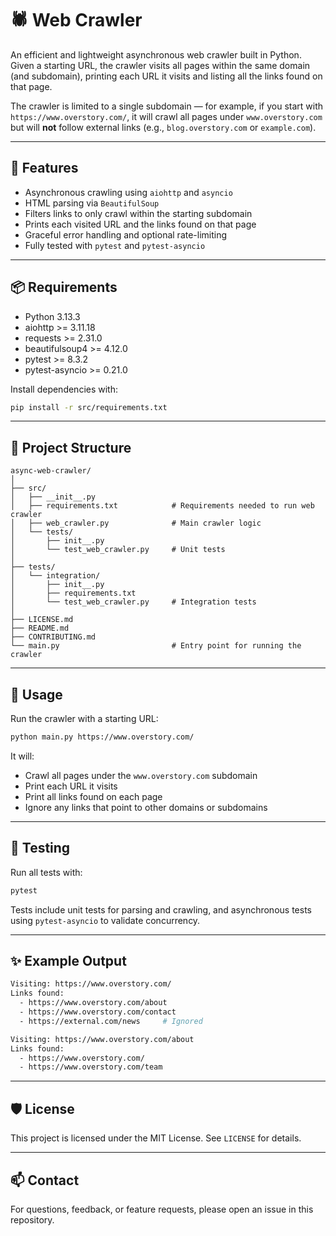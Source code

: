 # 🕷️ Web Crawler

An efficient and lightweight asynchronous web crawler built in Python. Given a starting URL, the crawler visits all pages within the same domain (and subdomain), printing each URL it visits and listing all the links found on that page.

The crawler is limited to a single subdomain — for example, if you start with `https://www.overstory.com/`, it will crawl all pages under `www.overstory.com` but will **not** follow external links (e.g., `blog.overstory.com` or `example.com`).

---

## 🚀 Features

- Asynchronous crawling using `aiohttp` and `asyncio`
- HTML parsing via `BeautifulSoup`
- Filters links to only crawl within the starting subdomain
- Prints each visited URL and the links found on that page
- Graceful error handling and optional rate-limiting
- Fully tested with `pytest` and `pytest-asyncio`

---

## 📦 Requirements

- Python 3.13.3
- aiohttp >= 3.11.18
- requests >= 2.31.0
- beautifulsoup4 >= 4.12.0
- pytest >= 8.3.2
- pytest-asyncio >= 0.21.0

Install dependencies with:

```bash
pip install -r src/requirements.txt
```

---

## 📁 Project Structure

```
async-web-crawler/
│
├── src/
│   ├── __init__.py
│   ├── requirements.txt            # Requirements needed to run web crawler
│   ├── web_crawler.py              # Main crawler logic
│   └── tests/
│       ├── init__.py
│       └── test_web_crawler.py     # Unit tests
│
├── tests/
│   └── integration/
│       ├── init__.py
│       ├── requirements.txt
│       └── test_web_crawler.py     # Integration tests
│
├── LICENSE.md
├── README.md
├── CONTRIBUTING.md
└── main.py                         # Entry point for running the crawler
```

---

## 🔧 Usage

Run the crawler with a starting URL:

```bash
python main.py https://www.overstory.com/
```

It will:
- Crawl all pages under the `www.overstory.com` subdomain
- Print each URL it visits
- Print all links found on each page
- Ignore any links that point to other domains or subdomains

---

## 🧪 Testing

Run all tests with:

```bash
pytest
```

Tests include unit tests for parsing and crawling, and asynchronous tests using `pytest-asyncio` to validate concurrency.

---

## ✨ Example Output

```bash
Visiting: https://www.overstory.com/
Links found:
  - https://www.overstory.com/about
  - https://www.overstory.com/contact
  - https://external.com/news     # Ignored

Visiting: https://www.overstory.com/about
Links found:
  - https://www.overstory.com/
  - https://www.overstory.com/team
```

---

## 🛡️ License

This project is licensed under the MIT License. See `LICENSE` for details.

---

## 📫 Contact

For questions, feedback, or feature requests, please open an issue in this repository.
